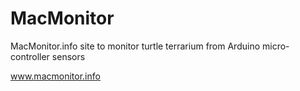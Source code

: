 # MacMonitor
MacMonitor.info site to monitor turtle terrarium from Arduino micro-controller sensors

www.macmonitor.info
